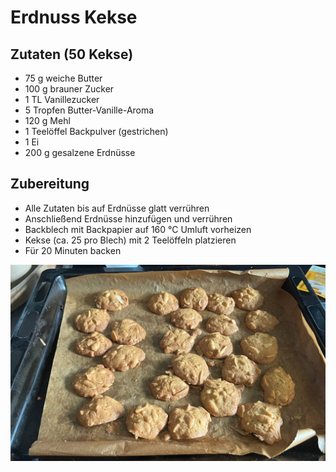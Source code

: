 # Erdnuss Kekse

## Zutaten (50 Kekse)

- 75 g weiche Butter
- 100 g brauner Zucker
- 1 TL Vanillezucker
- 5 Tropfen Butter-Vanille-Aroma
- 120 g Mehl
- 1 Teelöffel Backpulver (gestrichen)
- 1 Ei
- 200 g gesalzene Erdnüsse

## Zubereitung

- Alle Zutaten bis auf Erdnüsse glatt verrühren
- Anschließend Erdnüsse hinzufügen und verrühren
- Backblech mit Backpapier auf 160 °C Umluft vorheizen
- Kekse (ca. 25 pro Blech) mit 2 Teelöffeln platzieren
- Für 20 Minuten backen
  
![Erdnuss Kekse](./erdnuss-kekse.jpg)
